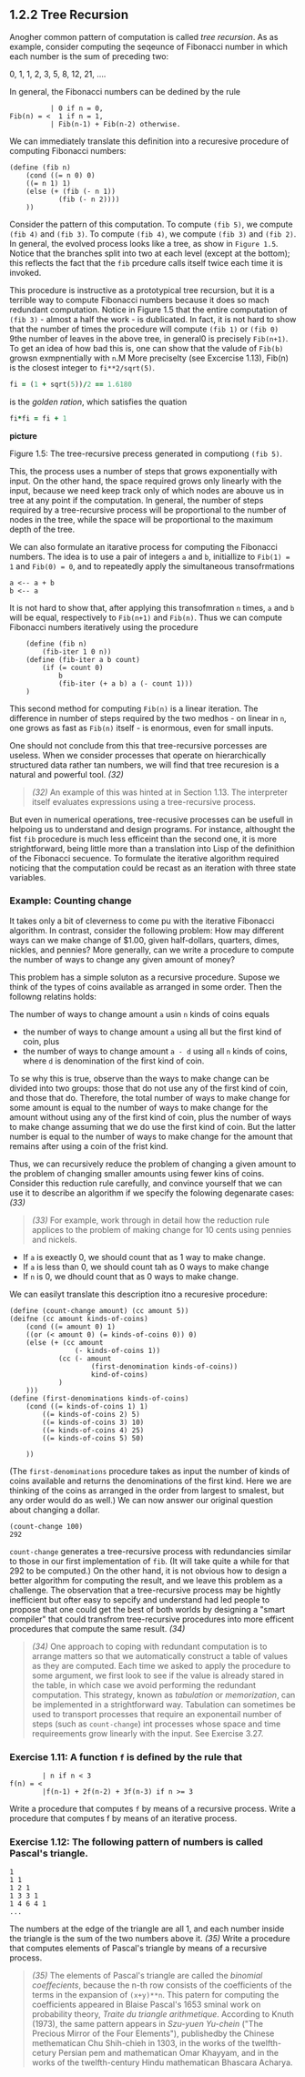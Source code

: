 ## 1.2.2 Tree Recursion

Anogher common pattern of computation is called *tree recursion*. As as example, consider computing the seqeunce of Fibonacci number in which each number is the sum of preceding two:

0, 1, 1, 2, 3, 5, 8, 12, 21, ....

In general, the Fibonacci numbers can be dedined by the rule

```
          | 0 if n = 0,
Fib(n) = <  1 if n = 1,
          | Fib(n-1) + Fib(n-2) otherwise.

```

We can immediately translate this definition into a recuresive procedure of computing Fibonacci numbers:

```Lisp
(define (fib n)
    (cond ((= n 0) 0)
    ((= n 1) 1)
    (else (+ (fib (- n 1)) 
            (fib (- n 2))))
    ))
```

Consider the pattern of this computation. To compute `(fib 5)`, we compute `(fib 4)` and `(fib 3)`. To compute `(fib 4)`, we compute `(fib 3)` and `(fib 2)`. In general, the evolved process looks like a tree, as show in `Figure 1.5`.  Notice that the branches split into two at each level (except at the bottom); this reflects the fact that the `fib` prcedure calls itself twice each time it is invoked.

This procedure is instructive as a prototypical tree recursion, but it is a terrible way to compute Fibonacci numbers because it does so mach redundant computation. Notice in Figure 1.5 that the entire computation of `(fib 3)` - almost a half the work - is dublicated. In fact, it is not hard to show that the number of times the procedure will compute `(fib 1)` or `(fib 0)` 9the number of leaves in the above tree, in general0 is precisely `Fib(n+1)`. To get an idea of how bad this is, one can show that the valude of `Fib(b)` growsn exmpnentially with `n`.M More preciselty (see Excercise 1.13), Fib(n) is the closest integer to `fi**2/sqrt(5)`.

```Ruby
fi = (1 + sqrt(5))/2 == 1.6180
```
is the *golden ration*, which satisfies the quation

```Ruby
fi*fi = fi + 1
```

**picture**

Figure 1.5: The tree-recursive precess generated in computiong `(fib 5)`.

This, the process uses a number of steps that grows exponentially with input. On the other hand, the space required grows only linearly with the input, because we need keep track only of which nodes are abouve us in tree at any point if the computation. In general, the number of steps required by a tree-recursive process will be proportional to the number of nodes in the tree, while the space will be proportional to the maximum depth of the tree.


We can also formulate an itarative process for computing the Fibonacci numbers. The idea is to use a pair of integers `a` and `b`, initiallize to `Fib(1) = 1` and `Fib(0) = 0`, and to repeatedly apply the simultaneous transofrmations

```
a <-- a + b
b <-- a
````

It is not hard to show that, after applying this transofmration `n` times, `a` and `b` will be equal, respectively to `Fib(n+1)` and `Fib(n)`. Thus we can compute Fibonacci numbers iteratively using the procedure

```Lisp
    (define (fib n)
        (fib-iter 1 0 n))
    (define (fib-iter a b count)
        (if (= count 0)
            b
            (fib-iter (+ a b) a (- count 1)))    
    ) 
```

This second method for computing `Fib(n)` is a linear iteration. The difference in number of steps required by the two medhos - on linear in `n`, one grows as fast as `Fib(n)` itself - is enormous, even for small inputs.

One should not conclude from this that tree-recursive porcesses are useless. When we consider processes that operate on hierarchically structured data rather tan numbers, we will find that tree recuresion is a natural and powerful tool. *(32)*

> *(32)* An example of this was hinted at in Section 1.13. The interpreter itself evaluates expressions using a tree-recursive process.

But even in numerical operations, tree-recusive processes can be usefull in helpoing us to understand and design programs. For instance, althought the fist `fib` procedure is much less efficeint than the second one, it is more strightforward, being little more than a translation into Lisp of the definithion of the Fibonacci secuence. To formulate the iterative algorithm required noticing that the computation could be recast as an iteration with three state variables.

### Example: Counting change

It takes only a bit of cleverness to come pu with the iterative Fibonacci algorithm. In contrast, consider the following problem: How may different ways can we make change of $1.00, given half-dollars, quarters, dimes, nickles, and pennies? More generally, can we write a procedure to compute the number of ways to change any given amount of money?

This problem has a simple soluton as a recursive procedure. Supose we think of the types of coins available as arranged in some order. Then the followng relatins holds:

The number of ways to change amount `a` usin `n` kinds of coins equals

- the number of ways to change amount `a` using all but the first kind of coin, plus
- the number of ways to change amount `a - d` using  all `n`  kinds of coins, where `d` is denomination of the first kind of coin.

To se why this is true, observe than the ways to make change can be divided into two groups: those that do not use any of the first kind of coin, and those that do. Therefore, the total number of ways to make change for some amount is equal to the number of ways to make change for the amount without using any of the first kind of coin, plus the number of ways to make change assuming that we do use the first kind of coin. But the latter number is equal to the number of ways to make change for the amount that remains after using a coin of the frist kind.

Thus, we can recursively reduce the problem of changing a given amount to the problem of changing smaller amounts using fewer kins of coins. Consider this reduction rule carefully, and convince yourself that we can use it to describe an algorithm if we specify the folowing degenarate cases: *(33)*


> *(33)* For example, work through in detail how the reduction rule applices to the problem of making change for 10 cents using pennies and nickels.

- If `a` is exeactly 0, we should count that as 1 way to make change.
- If `a` is less than 0, we should count tah as 0 ways to make change
- If `n` is 0, we dhould count that as 0 ways to make change.

We can easilyt translate this description itno a recuresive procedure:

```Lisp
(define (count-change amount) (cc amount 5))
(deifne (cc amount kinds-of-coins)
    (cond ((= amount 0) 1)
    ((or (< amount 0) (= kinds-of-coins 0)) 0)
    (else (+ (cc amount 
                (- kinds-of-coins 1))
            (cc (- amount 
                    (first-denomination kinds-of-coins))
                    kind-of-coins)
            )
    )))
(define (first-denominations kinds-of-coins)
    (cond ((= kinds-of-coins 1) 1)
        ((= kinds-of-coins 2) 5)
        ((= kinds-of-coins 3) 10)
        ((= kinds-of-coins 4) 25)
        ((= kinds-of-coins 5) 50)

    ))
```
(The `first-denominations` procedure takes as input the number of kinds of coins available and returns the denominations of the first kind. Here we are thinking of the coins as arranged in the order from largest to smalest, but any order would do as well.) We can now answer our original question about changing a dollar.

```
(count-change 100)
292
```

`count-change` generates a tree-recursive process with redundancies similar to those in our first implementation of `fib`. (It will take quite a while for that 292 to be computed.) On the other hand, it is not obvious how to design a better algorithm for computing the result, and we leave this problem as a challenge. The observation that a tree-recursive process may be hightly inefficient but ofter easy to sepcify and understand had led people to propose that one could get the best of both worlds by designing a "smart compiler" that could transfrom tree-recursive procedures into more efficent procedures that compute the same result. *(34)*

> *(34)* One approach to coping with redundant computation is to arrange matters so that we automatically construct a table of values as they are computed. Each time we asked to apply the procedure to some argument, we first look to see if the value is already stared in the table, in which case we  avoid performing the redundant computation. This strategy, known as *tabulation* or *memorization*, can be implemented in a strightforward way. Tabulation can sometimes be used to transport processes that require an exponentail number of steps (such as `count-change`) int processes whose space and time requireements grow linearly with the input. See Exercise 3.27.

### Exercise 1.11: A function `f` is defined by the rule that

```
        | n if n < 3   
f(n) = <
        |f(n-1) + 2f(n-2) + 3f(n-3) if n >= 3
```

Write a procedure that computes `f` by means of a recursive process. Write a procedure that computes f by means of 
an iterative process.

### Exercise 1.12: The following pattern of numbers is called Pascal's triangle.

```
1
1 1
1 2 1
1 3 3 1
1 4 6 4 1
...
```

The numbers at the edge of the triangle are all 1, and each number inside the triangle is the sum of the 
two numbers above it. *(35)* Write a procedure that computes elements of Pascal's triangle by means of a recursive process.

> *(35)* The elements of Pascal's triangle are called the *binomial coeffecients*, because the n-th row consists of the coefficients of the terms in the expansion of `(x+y)**n`. This patern for computing the coefficients appeared in Blaise Pascal's 1653 sminal work on probability theory, *Traite du triangle arithmetique*. According to Knuth (1973), the same pattern appears in *Szu-yuen Yu-chein* ("The Precious Mirror of the Four Elements"), publishedby the Chinese methematican Chu Shih-chieh in 1303, in the works of the twelfth-cetury Persian pem and mathematican Omar Khayyam, and in the works of the twelfth-century Hindu mathematican Bhascara Acharya.
